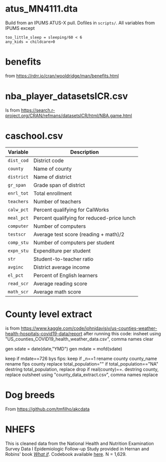 # atus_MN4111.dta

Build from an IPUMS ATUS-X pull. Dofiles in `scripts/`. All variables from IPUMS except
```
too_little_sleep = sleeping/60 < 6
any_kids = childcare>0
```

# benefits 

from https://rdrr.io/cran/wooldridge/man/benefits.html

# nba_player_datasetsICR.csv # 

Is from https://search.r-project.org/CRAN/refmans/datasetsICR/html/NBA.game.html

# caschool.csv #

| Variable | Description |
|----------|-------------|
| `dist_cod` | District code |
| `county` | Name of county |
| `district` | Name of district |
| `gr_span` | Grade span of district |
| `enrl_tot` | Total enrollment |
| `teachers` | Number of teachers |
| `calw_pct` | Percent qualifying for CalWorks |
| `meal_pct` | Percent qualifying for reduced-price lunch |
| `computer` | Number of computers |
| `testscr` | Average test score (reading + math)/2 |
| `comp_stu` | Number of computers per student |
| `expn_stu` | Expenditure per student |
| `str` | Student-to-teacher ratio |
| `avginc` | District average income |
| `el_pct` | Percent of English learners |
| `read_scr` | Average reading score |
| `math_scr` | Average math score |


# County level extract #

is from https://www.kaggle.com/code/johnjdavisiv/us-counties-weather-health-hospitals-covid19-data/report after running this code:
insheet using "US_counties_COVID19_health_weather_data.csv", comma names clear 

gen sdate = date(date,"YMD")
gen mdate = mofd(sdate)

keep if mdate==726
bys fips: keep if _n==1
rename county county_name 
rename fips county 
replace total_population="" if total_population=="NA"
destring total_population, replace 
drop if real(county)==.
destring county, replace 
outsheet using "county_data_extract.csv", comma names replace 

# Dog breeds # 

From https://github.com/tmfilho/akcdata

# NHEFS #

This is cleaned data from the National Health and Nutrition Examination Survey Data I Epidemiologic Follow-up Study provided in Hernan and Robins' book [_What if_](https://miguelhernan.org/whatifbook). Codebook available [here](https://github.com/BiomedSciAI/causallib/blob/master/causallib/datasets/data/nhefs/NHEFS_codebook.csv). N = 1,629.
